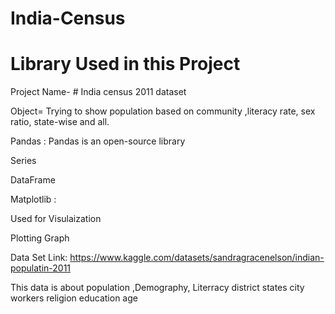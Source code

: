# India-Census
# Library Used in this Project

Project Name- # India census 2011 dataset

Object= Trying to show population based on community ,literacy rate, sex ratio, state-wise and all.

Pandas :
Pandas is an open-source library

Series

DataFrame

Matplotlib :

Used for Visulaization

Plotting Graph


Data Set Link:
https://www.kaggle.com/datasets/sandragracenelson/indian-populatin-2011

This data is about population ,Demography, Literracy district states city workers religion education age 



